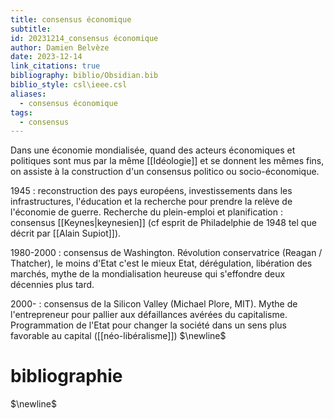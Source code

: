 ```yaml
---
title: consensus économique
subtitle: 
id: 20231214_consensus économique
author: Damien Belvèze
date: 2023-12-14
link_citations: true
bibliography: biblio/Obsidian.bib
biblio_style: csl\ieee.csl
aliases:
  - consensus économique
tags:
  - consensus
---
```

Dans une économie mondialisée, quand des acteurs économiques et politiques sont mus par la même [[Idéologie]] et se donnent les mêmes fins, on assiste à la construction d'un consensus politico ou socio-économique. 

1945 : reconstruction des pays européens, investissements dans les infrastructures, l'éducation et la recherche pour prendre la relève de l'économie de guerre. Recherche du plein-emploi et planification : consensus [[Keynes|keynesien]] (cf esprit de Philadelphie de 1948 tel que décrit par [[Alain Supiot]]). 

1980-2000 : consensus de Washington. Révolution conservatrice (Reagan / Thatcher), le moins d'Etat c'est le mieux Etat, dérégulation, libération des marchés, mythe de la mondialisation heureuse qui s'effondre deux décennies plus tard. 

2000- : consensus de la Silicon Valley (Michael Plore, MIT). Mythe de l'entrepreneur pour pallier aux défaillances avérées du capitalisme. Programmation de l'Etat pour changer la société dans un sens plus favorable au capital ([[néo-libéralisme]])
$\newline$
# bibliographie
$\newline$






